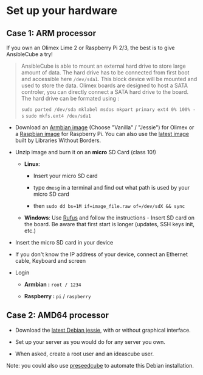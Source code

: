 # Set up your hardware

## Case 1: ARM processor

If you own an Olimex Lime 2 or Raspberry Pi 2\/3, the best is to give AnsibleCube a try!

> AnsibleCube is able to mount an external hard drive to store large amount of data. The hard drive has to be connected from first boot and accessible here `/dev/sda1`. This block device will be mounted and used to store the data.
> Olimex boards are designed to host a SATA controler, you can directly connect a SATA hard drive to the board.
> The hard drive can be formated using :
>
> `sudo parted /dev/sda mklabel msdos mkpart primary ext4 0% 100% -s`
> `sudo mkfs.ext4 /dev/sda1`

* Download an [Armbian image](http://www.armbian.com/olimex-lime-2/) \(Choose "Vanilla" / "Jessie"\) for Olimex or a [Raspbian image](https://www.raspberrypi.org/downloads/raspbian/) for Raspberry Pi. You can also use the [latest image](http://filer.bsf-intranet.org/Armbian_5.17_Lime2_Debian_jessie_4.6.3.patch.raw) built by Libraries Without Borders.

* Unzip image and burn it on an **micro** SD Card \(class 10!\)

  * **Linux**:

    * Insert your micro SD card

    * type `dmesg` in a terminal and find out what path is used by your micro SD card

    * then `sudo dd bs=1M if=image_file.raw of=/dev/sdX && sync`

  * **Windows**: Use [Rufus](https://rufus.akeo.ie/) and follow the instructions - Insert SD card on the board. Be aware that first start is longer \(updates, SSH keys init, etc.\)

* Insert the micro SD card in your device

* If you don't know the IP address of your device, connect an Ethernet cable, Keyboard and screen

* Login

  * **Armbian :** `root / 1234`

  * **Raspberry :** `pi` / `raspberry`

## Case 2: AMD64 processor

* Download the [latest Debian jessie](http://cdimage.debian.org/debian-cd/current-live/amd64/iso-hybrid/debian-live-8.5.0-amd64-lxde-desktop.iso), with or without graphical interface.

* Set up your server as you would do for any server you own.

* When asked, create a root user and an ideascube user.

Note: you could also use [preseedcube](https://github.com/ideascube/preseedcube) to automate this Debian installation.

